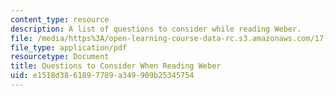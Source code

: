 ```yaml
---
content_type: resource
description: A list of questions to consider while reading Weber.
file: /media/https%3A/open-learning-course-data-rc.s3.amazonaws.com/17-100j-political-economy-i-spring-2016/e1518d3861897789a349909b25345754_MIT17_100JS16_Weber_Ques.pdf
file_type: application/pdf
resourcetype: Document
title: Questions to Consider When Reading Weber
uid: e1518d38-6189-7789-a349-909b25345754
---
```

